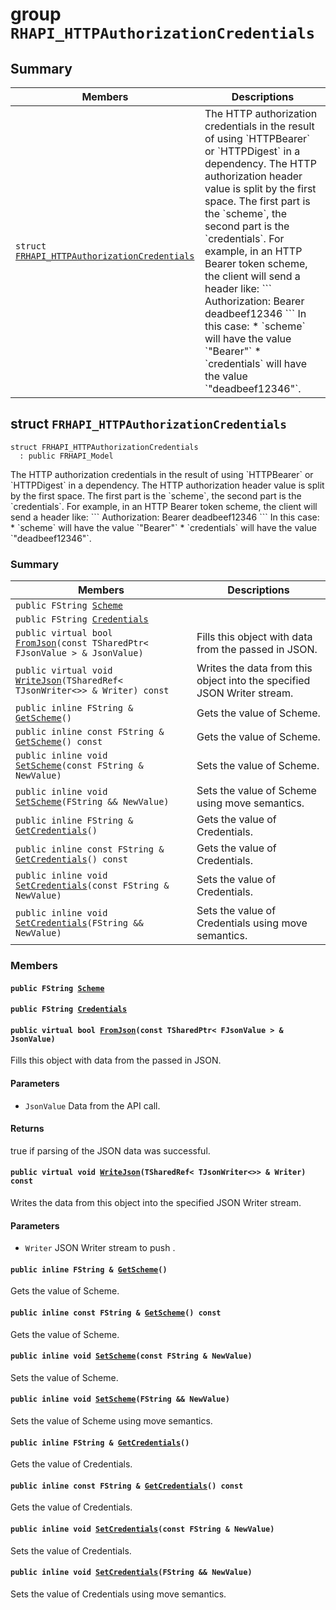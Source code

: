 # group `RHAPI_HTTPAuthorizationCredentials` <a id="group__RHAPI__HTTPAuthorizationCredentials"></a>

## Summary

 Members                        | Descriptions                                
--------------------------------|---------------------------------------------
`struct `[`FRHAPI_HTTPAuthorizationCredentials`](#structFRHAPI__HTTPAuthorizationCredentials) | The HTTP authorization credentials in the result of using &#x60;HTTPBearer&#x60; or &#x60;HTTPDigest&#x60; in a dependency. The HTTP authorization header value is split by the first space. The first part is the &#x60;scheme&#x60;, the second part is the &#x60;credentials&#x60;. For example, in an HTTP Bearer token scheme, the client will send a header like: &#x60;&#x60;&#x60; Authorization: Bearer deadbeef12346 &#x60;&#x60;&#x60; In this case: * &#x60;scheme&#x60; will have the value &#x60;&quot;Bearer&quot;&#x60; * &#x60;credentials&#x60; will have the value &#x60;&quot;deadbeef12346&quot;&#x60;.

## struct `FRHAPI_HTTPAuthorizationCredentials` <a id="structFRHAPI__HTTPAuthorizationCredentials"></a>

```
struct FRHAPI_HTTPAuthorizationCredentials
  : public FRHAPI_Model
```

The HTTP authorization credentials in the result of using &#x60;HTTPBearer&#x60; or &#x60;HTTPDigest&#x60; in a dependency. The HTTP authorization header value is split by the first space. The first part is the &#x60;scheme&#x60;, the second part is the &#x60;credentials&#x60;. For example, in an HTTP Bearer token scheme, the client will send a header like: &#x60;&#x60;&#x60; Authorization: Bearer deadbeef12346 &#x60;&#x60;&#x60; In this case: * &#x60;scheme&#x60; will have the value &#x60;&quot;Bearer&quot;&#x60; * &#x60;credentials&#x60; will have the value &#x60;&quot;deadbeef12346&quot;&#x60;.

### Summary

 Members                        | Descriptions                                
--------------------------------|---------------------------------------------
`public FString `[`Scheme`](#structFRHAPI__HTTPAuthorizationCredentials_1acdf51500fdb1853581158ae208ed15b5) | 
`public FString `[`Credentials`](#structFRHAPI__HTTPAuthorizationCredentials_1a748e9137cea3582ed7632f8de3c7bcd5) | 
`public virtual bool `[`FromJson`](#structFRHAPI__HTTPAuthorizationCredentials_1a40eb8f69601b29d2626f411590c2d514)`(const TSharedPtr< FJsonValue > & JsonValue)` | Fills this object with data from the passed in JSON.
`public virtual void `[`WriteJson`](#structFRHAPI__HTTPAuthorizationCredentials_1ad814e7f5c9b7c7505d59b18f54b99ece)`(TSharedRef< TJsonWriter<>> & Writer) const` | Writes the data from this object into the specified JSON Writer stream.
`public inline FString & `[`GetScheme`](#structFRHAPI__HTTPAuthorizationCredentials_1a8c832e41d86eee1857be7993008fa3df)`()` | Gets the value of Scheme.
`public inline const FString & `[`GetScheme`](#structFRHAPI__HTTPAuthorizationCredentials_1a2ef520df7b23c50027ae5f3ff1df99a0)`() const` | Gets the value of Scheme.
`public inline void `[`SetScheme`](#structFRHAPI__HTTPAuthorizationCredentials_1a8c0a3d04be10db5da86367505bbbf970)`(const FString & NewValue)` | Sets the value of Scheme.
`public inline void `[`SetScheme`](#structFRHAPI__HTTPAuthorizationCredentials_1aba105b2bf51e54d7899d6edf1b2853fe)`(FString && NewValue)` | Sets the value of Scheme using move semantics.
`public inline FString & `[`GetCredentials`](#structFRHAPI__HTTPAuthorizationCredentials_1a725ad2d9e76604f96c85913795913e7e)`()` | Gets the value of Credentials.
`public inline const FString & `[`GetCredentials`](#structFRHAPI__HTTPAuthorizationCredentials_1ac795cbc746ac22fa346ad9ff628f80a6)`() const` | Gets the value of Credentials.
`public inline void `[`SetCredentials`](#structFRHAPI__HTTPAuthorizationCredentials_1afa5fd09822635a0021a9ab7337fb6c48)`(const FString & NewValue)` | Sets the value of Credentials.
`public inline void `[`SetCredentials`](#structFRHAPI__HTTPAuthorizationCredentials_1a51d2ea86d51baa1bead42a657c927f25)`(FString && NewValue)` | Sets the value of Credentials using move semantics.

### Members

#### `public FString `[`Scheme`](#structFRHAPI__HTTPAuthorizationCredentials_1acdf51500fdb1853581158ae208ed15b5) <a id="structFRHAPI__HTTPAuthorizationCredentials_1acdf51500fdb1853581158ae208ed15b5"></a>

#### `public FString `[`Credentials`](#structFRHAPI__HTTPAuthorizationCredentials_1a748e9137cea3582ed7632f8de3c7bcd5) <a id="structFRHAPI__HTTPAuthorizationCredentials_1a748e9137cea3582ed7632f8de3c7bcd5"></a>

#### `public virtual bool `[`FromJson`](#structFRHAPI__HTTPAuthorizationCredentials_1a40eb8f69601b29d2626f411590c2d514)`(const TSharedPtr< FJsonValue > & JsonValue)` <a id="structFRHAPI__HTTPAuthorizationCredentials_1a40eb8f69601b29d2626f411590c2d514"></a>

Fills this object with data from the passed in JSON.

#### Parameters
* `JsonValue` Data from the API call.

#### Returns
true if parsing of the JSON data was successful.

#### `public virtual void `[`WriteJson`](#structFRHAPI__HTTPAuthorizationCredentials_1ad814e7f5c9b7c7505d59b18f54b99ece)`(TSharedRef< TJsonWriter<>> & Writer) const` <a id="structFRHAPI__HTTPAuthorizationCredentials_1ad814e7f5c9b7c7505d59b18f54b99ece"></a>

Writes the data from this object into the specified JSON Writer stream.

#### Parameters
* `Writer` JSON Writer stream to push .

#### `public inline FString & `[`GetScheme`](#structFRHAPI__HTTPAuthorizationCredentials_1a8c832e41d86eee1857be7993008fa3df)`()` <a id="structFRHAPI__HTTPAuthorizationCredentials_1a8c832e41d86eee1857be7993008fa3df"></a>

Gets the value of Scheme.

#### `public inline const FString & `[`GetScheme`](#structFRHAPI__HTTPAuthorizationCredentials_1a2ef520df7b23c50027ae5f3ff1df99a0)`() const` <a id="structFRHAPI__HTTPAuthorizationCredentials_1a2ef520df7b23c50027ae5f3ff1df99a0"></a>

Gets the value of Scheme.

#### `public inline void `[`SetScheme`](#structFRHAPI__HTTPAuthorizationCredentials_1a8c0a3d04be10db5da86367505bbbf970)`(const FString & NewValue)` <a id="structFRHAPI__HTTPAuthorizationCredentials_1a8c0a3d04be10db5da86367505bbbf970"></a>

Sets the value of Scheme.

#### `public inline void `[`SetScheme`](#structFRHAPI__HTTPAuthorizationCredentials_1aba105b2bf51e54d7899d6edf1b2853fe)`(FString && NewValue)` <a id="structFRHAPI__HTTPAuthorizationCredentials_1aba105b2bf51e54d7899d6edf1b2853fe"></a>

Sets the value of Scheme using move semantics.

#### `public inline FString & `[`GetCredentials`](#structFRHAPI__HTTPAuthorizationCredentials_1a725ad2d9e76604f96c85913795913e7e)`()` <a id="structFRHAPI__HTTPAuthorizationCredentials_1a725ad2d9e76604f96c85913795913e7e"></a>

Gets the value of Credentials.

#### `public inline const FString & `[`GetCredentials`](#structFRHAPI__HTTPAuthorizationCredentials_1ac795cbc746ac22fa346ad9ff628f80a6)`() const` <a id="structFRHAPI__HTTPAuthorizationCredentials_1ac795cbc746ac22fa346ad9ff628f80a6"></a>

Gets the value of Credentials.

#### `public inline void `[`SetCredentials`](#structFRHAPI__HTTPAuthorizationCredentials_1afa5fd09822635a0021a9ab7337fb6c48)`(const FString & NewValue)` <a id="structFRHAPI__HTTPAuthorizationCredentials_1afa5fd09822635a0021a9ab7337fb6c48"></a>

Sets the value of Credentials.

#### `public inline void `[`SetCredentials`](#structFRHAPI__HTTPAuthorizationCredentials_1a51d2ea86d51baa1bead42a657c927f25)`(FString && NewValue)` <a id="structFRHAPI__HTTPAuthorizationCredentials_1a51d2ea86d51baa1bead42a657c927f25"></a>

Sets the value of Credentials using move semantics.

